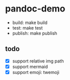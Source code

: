 # pandoc-demo

- build: make build
- test: make test
- publish: make publish

## todo

- [x] support relative img path
- [x] support mermaid
- [x] support emoji: twemoji